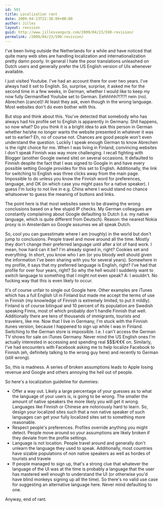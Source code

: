 ```yaml
---
id: 591
title: Localization rant
date: 2009-04-23T22:38:09+00:00
author: Jilles
layout: revision
guid: http://www.jillesvangurp.com/2009/04/23/590-revision/
permalink: /2009/04/23/590-revision/
---
```

I've been living outside the Netherlands for a while and have noticed that quite many web sites are handling localization and internationalization pretty damn poorly. In general I hate the poor translations unleashed on Dutch users and generally prefer the US English version of UIs whenever available.

I just visited Youtube. I've had an account there for over two years. I've always had it set to English. So, surprise, surprise, it asked me for the second time in a few weeks, in German, whether I would like to keep my now fully Germanified Youtube set to German. Eehhhhh?!?!?! nein (no). Abrechen (cancel)! At least they ask, even though in the wrong language. Most websites don't do even bother with this.

But stop and think about this. You've detected that somebody who has always had his profile set to English is apparently in Germany. Shit happens, so now what? Do you think it is a bright idea to ask this person in German whether he/she no longer wants the website presented in whatever it was set to earlier? Eh, no of course not. Chances are good people won't even understand the question. Luckily I speak enough German to know Abrechen is the right choice for me. When I was living in Finland, convincing websites I don't speak Finnish was way more challenging. I recall fighting with Blogger (another Google owned site) on several occasions. It defaulted to Finnish despite the fact that I was signed to Google in and have every possible setting Google provides for this set to English. Additionally, the link for switching to English was three clicks away from the main page. Impossible to do unless you know the Finnish word for preferences, language, and OK (in which case you might pass for a native speaker). I guess I'm lucky to not live in e.g. China where I would stand no chance whatsoever to guess the meaning of buttons and links.

The point here is that most websites seem to be drawing the wrong conclusions based on a few stupid IP checks. My German colleagues are constantly complaining about Google defaulting to Dutch (i.e. my native language, which is quite different from Deutsch). Reason: the nearest Nokia proxy is in Amsterdam so Google assumes we all speak Dutch.  

So, cool you can guesstimate where I am (roughly) in the world but don't jump to conclusions. People travel and move around all the time. Mostly they don't change their preferred language until after a lot of hard work. I mean, how hard can it be? I'm already signed in, right? Cookies set and everything. In short, you know who I am (or you bloody well should given the information I've been sharing with you for several years). Somewhere in my profile, it says that my preferred language is English, right? I've had that profile for over four years, right? So why the hell would I suddenly want to switch language to something that I might not even speak? A: I wouldn't. No fucking way that this is even likely to occur.

It's of course unfair to single out Google here. Other examples are iTunes which has a full English UI in Finland but made me accept the terms of use in Finnish (my knowledge of Finnish is extremely limited, to put it mildly). Finland is of course bilingual and 10 percent of its population are Swedish speaking Finns, most of which probably don't handle Finnish that well. Additionally there are tens of thousands of immigrants, tourists and travelers, like me. Now that I live in Germany, I'm stuck with the Finnish itunes version, because I happened to sign up while I was in Finland. Switching to the German store is impossible. I.e. I can't access the German TV shows for sale on iTunes Germany. Never mind the US English ones I'm actually interested in accessing and spending real $$$/€€€ on. Similarly, I've had encounters with Facebook asking me to help localize Facebook to Finnish (eh, definitely talking to the wrong guy here) and recently to German (still wrong).

So, this is madness. A series of broken assumptions leads to Apple losing revenue and Google and others annoying the hell out of people.

So here's a localization guideline for dummies:
<ul>
	<li>Offer a way out. Likely a large percentage of your guesses as to what the language of your users is, is going to be wrong. The smaller the amount of native speakers the more likely you will get it wrong. Languages like Finnish or Chinese are notoriously hard to learn. So, design your localized sites such that a non native speaker of such languages can get your fully localized sites set to something more reasonable.</li>
	<li>Respect people's preferences. Profiles override anything you might detect. People move around so your assumptions are likely broken if they deviate from the profile settings.</li>
	<li>Language is not location. People travel around and generally don't unlearn the language they used to speak. Additionally, most countries have sizable populations of non native speakers as well as hordes of tourists and travele</li>
	<li>If people managed to sign up, that's a strong clue that whatever the language of the UI was at the time is probably a language that the user has mastered well enough to understand the UI (or otherwise you'd have blind monkeys signing up all the time). So there's no valid use case for suggesting an alternative language here. Never mind defaulting to one.</li>
</ul>

Anyway, end of rant. 
